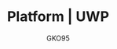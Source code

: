 ---
name: UWP
lang: en
layout: docs
author: GKO95
category: Platform
title: "Platform | UWP"
logo: "/assets/images/logo/logo-uwp.png"
summary: "."
order: 0x00
---